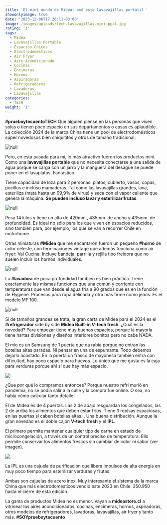 ```yaml
---
title: 'El mini mundo de Midea: amé este lavavajillas portátil '
showonlyimage: true
date: '2023-12-06T17:26:11-03:00'
image: /images/uploads/tech-lavavajillas-mini-ppal.jpg
rating: '1'
tags:
  - Midea
  - Lavavajillas Portable
  - Espacios Chicos
  - Electrodomésticos
  - Air Fryer
  - Aire Acondicionado
  - Cocinas
  - Encimeras
  - Hornos
  - Aspiradoras
  - Refrigeradores
  - Lavadoras
  - Lavavajillas
categories:
  - TECH
weight: '1'
---
```

**\#prueboytecuentoTECH** Que alguien piense en las personas que viven solas o tienen poco espacio en sus departamentos o casas es aplaudible. La colección 2024 de la marca China tiene un pool de electrodomésticos súper novedosos bien chiquititos y otros de tamaño tradicional.

<!--more-->

![null](/images/uploads/tech-lavavajillas-mini-ppal.jpg)

Pero, en esta pasada para mí, lo más atractivo fueron los productos mini. Como una **lavavajillas portable** que no necesita conectarse a una salida de agua porque se carga con un jarro y la manguera del desagüe se puede poner en el lavaplatos. Fantástico.

Tiene capacidad de loza para 2 personas: platos, cubierto, vasos, copas, pocillos e incluso mamaderas. Tal como las lavavajillas grandes, lava, esteriliza (mata hasta un 99,9% de virus) y seca con el vapor caliente que genera la máquina. **Se pueden incluso lavar y esterilizar frutas**.

![null](/images/uploads/tech-lavavajillas-2.jpg)

Pesa 14 kilos y tiene un alto de 420mm., 435mm. de ancho y 435mm. de profundidad. Es ideal no sólo para los que viven en espacios reducidos, sino también para, por ejemplo, los que se van a recorrer Chile en motorhome.

Otras miniaturas **\#Midea** que me encantaron fueron un pequeño **\#horno** de color celeste, con terminaciones vintage que además funciona como air fryer: Val Cucina. Incluye bandeja, parrilla y rejilla tipo freidora que no suelen incluir los hornos individuales.

![null](/images/uploads/tech-horno-mini.jpg)

La **\#lavadora** de poca profundidad también es bien práctica. Tiene exactamente las mismas funciones que una común y corriente con temperaturas que van desde el agua fría a 90 grados que es en la función de Hygiene. Procesos para ropa delicada y otra más firme como jeans. Es el modelo MF 100.

![null](/images/uploads/tech-lavadora-collage.jpg)

Si de tamaños grandes se trata, la gran carta de Midea para el 2024 es el **\#refrigerador** side by side **Midea Built-in V-tech fresh**. ¿Cuál es la novedad? Para empezar tiene muy buenos espacios, porque la mayoría tiene hartas divisiones y diseños interiores bonitos pero no cabe NADA.

El mío es un Samsung de 1 puerta que da rabia porque no entran las botellas altas paradas. Ni pensar en una de espumante. Todo debemos dejarlo acostado. En la  puerta un frasco de mayonesa también entra con dificultad, hay poco espacio para huevos. Lo único que me gusta es la caja para verduras porque ahí sí que hay más espacio. 

![](/images/uploads/tech-refri-abierto.jpg)

¿Que por qué lo compramos entonces? Porque nuestro refri murió en pandemia, no se podía salir a la calle y la compra fue online. O sea, no había cómo calcular tanto detalle.

El de Midea es de 4 puertas. Las 2 de abajo resguardan los congelados, las 2 de arriba los alimentos que deben estar fríos. Tiene 3 repisas espaciosas, en las puertas sí caben botellas altas… Una buena distribución. Aunque la gran novedad es el doble cajón **V-tech fresh** y el **IPL**.

El primero permite mantener cualquier tipo de carne en estado de microcongelación, a través de un control preciso de temperatura. Ello permite conservar los alimentos frescos sin cambiar de color ni sabor (ver imagen).

![](/images/uploads/tech-collage-cajuelas.jpg)

La IPL es una cajuela de purificación que libera impulsos de alta energía en muy poco tiempo para esterilizar verduras y frutas. 

Ambas son cajuelas de acero inox. Muy interesante el sistema de la marca China que más electrodomésticos vendió este 2023 en Chile: 350.950 hasta el cierre de esta edición.

La gama de productos Midea no es menor. Vayan a **mideastore.cl** a vitrinear los aires acondicionados, cocinas, encimeras, hornos, aspiradoras, otros modelos de refrigeradores, lavadoras, lavavajillas, air fryer y tanto más. **\#SOYprueboytecuento**
